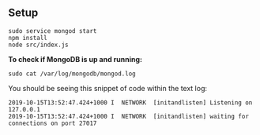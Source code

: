 ## Setup

```
sudo service mongod start
npm install
node src/index.js
```
**To check if MongoDB is up and running:**
```
sudo cat /var/log/mongodb/mongod.log
```
You should be seeing this snippet of code within the text log:
```
2019-10-15T13:52:47.424+1000 I  NETWORK  [initandlisten] Listening on 127.0.0.1
2019-10-15T13:52:47.424+1000 I  NETWORK  [initandlisten] waiting for connections on port 27017
```

